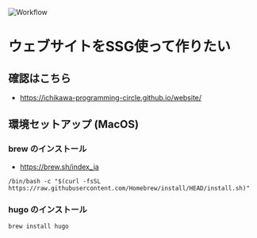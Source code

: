 ![Workflow](https://github.com/ichikawa-programming-circle/website/actions/workflows/hugo.yml/badge.svg)

# ウェブサイトをSSG使って作りたい

## 確認はこちら
- https://ichikawa-programming-circle.github.io/website/

## 環境セットアップ (MacOS)

### brew のインストール
- https://brew.sh/index_ja
```console
/bin/bash -c "$(curl -fsSL https://raw.githubusercontent.com/Homebrew/install/HEAD/install.sh)"
```
### hugo のインストール

```console
brew install hugo
```

